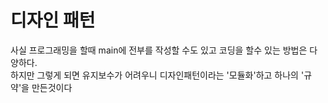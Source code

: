 # 디자인 패턴
사실 프로그래밍을 할때 main에 전부를 작성할 수도 있고 코딩을 할수 있는 방법은 다양하다.<br/>
하지만 그렇게 되면 유지보수가 어려우니 디자인패턴이라는 '모듈화'하고 하나의 '규약'을 만든것이다
